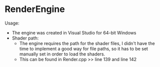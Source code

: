 # RenderEngine
Usage:
- The engine was created in Visual Studio for 64-bit Windows
- Shader path:
  - The engine requires the path for the shader files, I didn't have the time to implement a good way for file paths, so it has to be set manually set in order to load the shaders.
  - This can be found in Render.cpp >> line 139 and line 142

